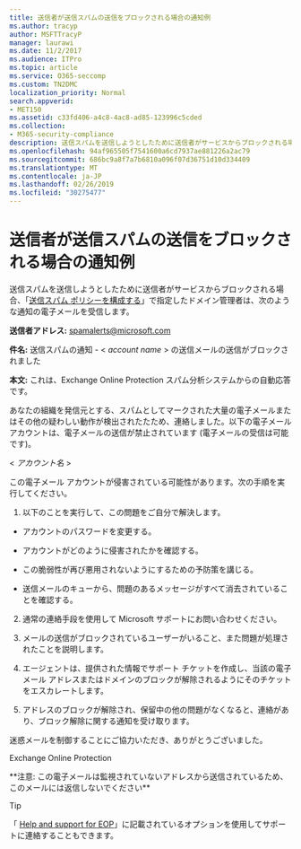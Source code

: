 ```yaml
---
title: 送信者が送信スパムの送信をブロックされる場合の通知例
ms.author: tracyp
author: MSFTTracyP
manager: laurawi
ms.date: 11/2/2017
ms.audience: ITPro
ms.topic: article
ms.service: O365-seccomp
ms.custom: TN2DMC
localization_priority: Normal
search.appverid:
- MET150
ms.assetid: c33fd406-a4c8-4ac8-ad85-123996c5cded
ms.collection:
- M365-security-compliance
description: 送信スパムを送信しようとしたために送信者がサービスからブロックされる場合、「送信スパム ポリシーを構成する」で指定したドメイン管理者は、次のような通知の電子メールを受信します。
ms.openlocfilehash: 94af965505f7541600a6cd7937ae881226a2ac79
ms.sourcegitcommit: 686bc9a8f7a7b6810a096f07d36751d10d334409
ms.translationtype: MT
ms.contentlocale: ja-JP
ms.lasthandoff: 02/26/2019
ms.locfileid: "30275477"
---
```

# <a name="sample-notification-when-a-sender-is-blocked-sending-outbound-spam"></a>送信者が送信スパムの送信をブロックされる場合の通知例

送信スパムを送信しようとしたために送信者がサービスからブロックされる場合、「[送信スパム ポリシーを構成する](configure-the-outbound-spam-policy.md)」で指定したドメイン管理者は、次のような通知の電子メールを受信します。 
  
 **送信者アドレス:** spamalerts@microsoft.com 
  
 **件名:** 送信スパムの通知 - \<  *account name*  \> の送信メールの送信がブロックされました 
  
 **本文:** これは、Exchange Online Protection スパム分析システムからの自動応答です。 
  
あなたの組織を発信元とする、スパムとしてマークされた大量の電子メールまたはその他の疑わしい動作が検出されたたため、連絡しました。以下の電子メール アカウントは、電子メールの送信が禁止されています (電子メールの受信は可能です)。
  
\< *アカウント名*  \> 
  
この電子メール アカウントが侵害されている可能性があります。次の手順を実行してください。
  
1. 以下のことを実行して、この問題をご自分で解決します。
    
  - アカウントのパスワードを変更する。
    
  - アカウントがどのように侵害されたかを確認する。
    
  - この脆弱性が再び悪用されないようにするための予防策を講じる。
    
  - 送信メールのキューから、問題のあるメッセージがすべて消去されていることを確認する。
    
2. 通常の連絡手段を使用して Microsoft サポートにお問い合わせください。
    
3. メールの送信がブロックされているユーザーがいること、また問題が処理されたことを説明します。
    
4. エージェントは、提供された情報でサポート チケットを作成し、当該の電子メール アドレスまたはドメインのブロックが解除されるようにそのチケットをエスカレートします。
    
5. アドレスのブロックが解除され、保留中の他の問題がなくなると、連絡があり、ブロック解除に関する通知を受け取ります。
    
迷惑メールを制御することにご協力いただき、ありがとうございました。
  
Exchange Online Protection
  
\*\*注意: この電子メールは監視されていないアドレスから送信されているため、このメールには返信しないでください\*\*
  
> [!TIP]
> 「 [Help and support for EOP](eop/help-and-support-for-eop.md)」に記載されているオプションを使用してサポートに連絡することもできます。 
  

